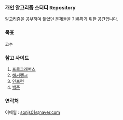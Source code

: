 
### 개인 알고리즘 스터디 Repository
알고리즘을 공부하며 풀었던 문제들을 기록하기 위한 공간입니다.

### 목표
고수

### 참고 사이트
1. [프로그래머스](https://programmers.co.kr/)
2. [해커랭크](https://www.hackerrank.com/)
3. [인프런](https://www.inflearn.com/)
4. [백준](https://www.acmicpc.net/)

### 연락처
이메일 : sonjs01@naver.com
